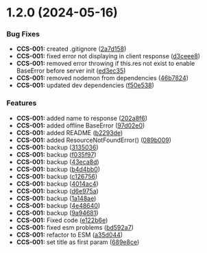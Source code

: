 # 1.2.0 (2024-05-16)


### Bug Fixes

* **CCS-001:** created .gitignore ([2a7d158](https://gitlab.com/CyberT33N/errormanager/commit/2a7d158616199101bb1b7d8f359530f0150395d9))
* **CCS-001:** fixed error not displaying in client response ([d3ceee8](https://gitlab.com/CyberT33N/errormanager/commit/d3ceee878aeef38eaf37ff6054f1e845a65e80a6))
* **CCS-001:** removed error throwing if this.res not exist to enable BaseError before server init ([ed3ec35](https://gitlab.com/CyberT33N/errormanager/commit/ed3ec358da8161b298d716d9612967bc0b018adf))
* **CCS-001:** removed nodemon from dependencies ([46b7824](https://gitlab.com/CyberT33N/errormanager/commit/46b78240b0610488390f6f45d40cb755380cb004))
* **CCS-001:** updated dev dependencies ([f50e538](https://gitlab.com/CyberT33N/errormanager/commit/f50e538e6281bce789882010211037b9542187ab))


### Features

* **CCS-001:** added name to response ([202a8f6](https://gitlab.com/CyberT33N/errormanager/commit/202a8f61d60739e4c2a8c5d881695c83c38168b2))
* **CCS-001:** added offline BaseError ([97d02e0](https://gitlab.com/CyberT33N/errormanager/commit/97d02e0e2df25b96d64f6c04e9cf1ce366d202ff))
* **CCS-001:** added README ([b2293de](https://gitlab.com/CyberT33N/errormanager/commit/b2293de18dc9613b3622bff9ed77819a56621095))
* **CCS-001:** added ResourceNotFoundError() ([089b009](https://gitlab.com/CyberT33N/errormanager/commit/089b009e34cfca9f0cd3111f4eda740ec058a557))
* **CCS-001:** backup ([3135036](https://gitlab.com/CyberT33N/errormanager/commit/3135036174a79312c3ed5b43f8d537052783e093))
* **CCS-001:** backup ([f035f97](https://gitlab.com/CyberT33N/errormanager/commit/f035f970c696b4a45af7b40fa4e08e30b4243bf0))
* **CCS-001:** backup ([43eca8d](https://gitlab.com/CyberT33N/errormanager/commit/43eca8df38bc2bb0e30e01319e8b1e198ee2e339))
* **CCS-001:** backup ([b4d4bb0](https://gitlab.com/CyberT33N/errormanager/commit/b4d4bb0ee3fa4f9b5d58ce056915a8dbfb0aaf22))
* **CCS-001:** backup ([c126756](https://gitlab.com/CyberT33N/errormanager/commit/c126756788a741ccf6ec0fbf1d625f3945feeef9))
* **CCS-001:** backup ([4014ac4](https://gitlab.com/CyberT33N/errormanager/commit/4014ac4d65a08963b327d899aceca30a2e69c68e))
* **CCS-001:** backup ([d6e975a](https://gitlab.com/CyberT33N/errormanager/commit/d6e975a2b9edb16f465f2a5a7adaa09c1f897f09))
* **CCS-001:** backup ([1a148ae](https://gitlab.com/CyberT33N/errormanager/commit/1a148ae429c57dbeb064194066f231282ce71667))
* **CCS-001:** backup ([4e48640](https://gitlab.com/CyberT33N/errormanager/commit/4e4864012a5a9426d1f6e9c88883a0f30940ab9d))
* **CCS-001:** backup ([9a94681](https://gitlab.com/CyberT33N/errormanager/commit/9a94681a14826767d1398817378750a454e0171e))
* **CCS-001:** Fixed code ([e122b6e](https://gitlab.com/CyberT33N/errormanager/commit/e122b6e16f52b4f7681255f4743f95ee1ab92acf))
* **CCS-001:** fixed esm problems ([bd592a7](https://gitlab.com/CyberT33N/errormanager/commit/bd592a752b78776310194edfd5d01c090ed43f08))
* **CCS-001:** refactor to ESM ([a35d044](https://gitlab.com/CyberT33N/errormanager/commit/a35d0446d69147d58c28f7f993525fdb0871b243))
* **CCS-001:** set title as first param ([689e8ce](https://gitlab.com/CyberT33N/errormanager/commit/689e8ceb4fccc57383c7bdbec0fdea6b67ab8886))



